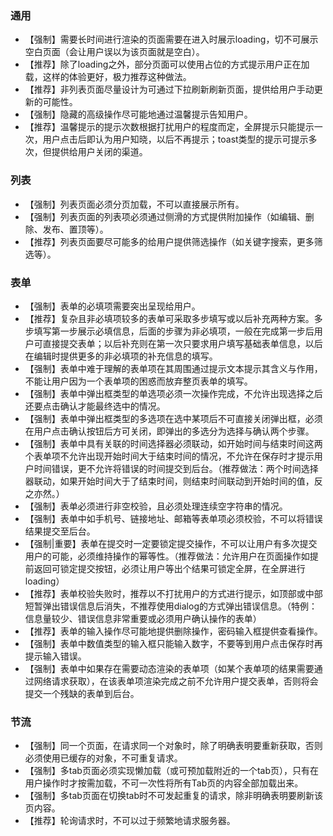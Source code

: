 ### 通用
- 【强制】需要长时间进行渲染的页面需要在进入时展示loading，切不可展示空白页面（会让用户误以为该页面就是空白）。
- 【推荐】除了loading之外，部分页面可以使用占位的方式提示用户正在加载，这样的体验更好，极力推荐这种做法。
- 【推荐】非列表页面尽量设计为可通过下拉刷新刷新页面，提供给用户手动更新的可能性。
- 【强制】隐藏的高级操作尽可能地通过温馨提示告知用户。
- 【推荐】温馨提示的提示次数根据打扰用户的程度而定，全屏提示只能提示一次，用户点击后即认为用户知晓，以后不再提示；toast类型的提示可提示多次，但提供给用户关闭的渠道。


### 列表
- 【强制】列表页面必须分页加载，不可以直接展示所有。
- 【强制】列表页面的列表项必须通过侧滑的方式提供附加操作（如编辑、删除、发布、置顶等）。
- 【推荐】列表页面要尽可能多的给用户提供筛选操作（如关键字搜索，更多筛选等）。

###  表单

- 【强制】表单的必填项需要突出呈现给用户。
- 【推荐】复杂且非必填项较多的表单可采取多步填写或以后补充两种方案。多步填写第一步展示必填信息，后面的步骤为非必填项，一般在完成第一步后用户可直接提交表单；以后补充则在第一次只要求用户填写基础表单信息，以后在编辑时提供更多的非必填项的补充信息的填写。
- 【强制】表单中难于理解的表单项在其周围通过提示文本提示其含义与作用，不能让用户因为一个表单项的困惑而放弃整页表单的填写。
- 【强制】表单中弹出框类型的单选项必须一次操作完成，不允许出现选择之后还要点击确认才能最终选中的情况。
- 【强制】表单中弹出框类型的多选项在选中某项后不可直接关闭弹出框，必须在用户点击确认按钮后方可关闭，即弹出的多选分为选择与确认两个步骤。
- 【强制】表单中具有关联的时间选择器必须联动，如开始时间与结束时间这两个表单项不允许出现开始时间大于结束时间的情况，不允许在保存时才提示用户时间错误，更不允许将错误的时间提交到后台。（推荐做法：两个时间选择器联动，如果开始时间大于了结束时间，则结束时间联动到开始时间的值，反之亦然。）
- 【强制】表单必须进行非空校验，且必须处理连续空字符串的情况。
- 【强制】表单中如手机号、链接地址、邮箱等表单项必须校验，不可以将错误结果提交至后台。
- 【强制|重要】表单在提交时一定要锁定提交操作，不可以让用户有多次提交用户的可能，必须维持操作的幂等性。（推荐做法：允许用户在页面操作如提前返回可锁定提交按钮，必须让用户等出个结果可锁定全屏，在全屏进行loading）
- 【推荐】表单校验失败时，推荐以不打扰用户的方式进行提示，如顶部或中部短暂弹出错误信息后消失，不推荐使用dialog的方式弹出错误信息。（特例：信息量较少、错误信息非常重要或必须用户确认操作的表单）
- 【推荐】表单的输入操作尽可能地提供删除操作，密码输入框提供查看操作。
- 【强制】表单中数值类型的输入框只能输入数字，不要等到用户点击保存时再提示输入错误。
- 【强制】表单中如果存在需要动态渲染的表单项（如某个表单项的结果需要通过网络请求获取），在该表单项渲染完成之前不允许用户提交表单，否则将会提交一个残缺的表单到后台。

### 节流
- 【强制】同一个页面，在请求同一个对象时，除了明确表明要重新获取，否则必须使用已缓存的对象，不可重复请求。
- 【强制】多tab页面必须实现懒加载（或可预加载附近的一个tab页），只有在用户操作时才按需加载，不可一次性将所有Tab页的内容全部加载出来。
- 【强制】多tab页面在切换tab时不可发起重复的请求，除非明确表明要刷新该页内容。
- 【推荐】轮询请求时，不可以过于频繁地请求服务器。